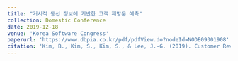 ```yaml
---
title: "거시적 동선 정보에 기반한 고객 재방문 예측"
collection: Domestic Conference
date: 2019-12-18
venue: 'Korea Software Congress'
paperurl: 'https://www.dbpia.co.kr/pdf/pdfView.do?nodeId=NODE09301908'
citation: 'Kim, B., Kim, S., Kim, S., & Lee, J.-G. (2019). Customer Revisit Prediction Using Macroscale Mobility Information. Korea Software Congress.'
---
```

